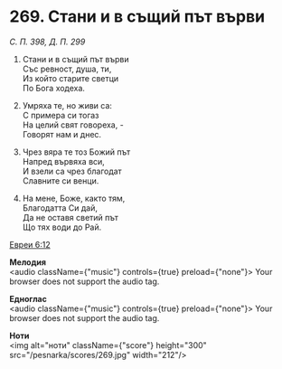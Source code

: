 # 269. Стани и в същий път върви

_С. П. 398, Д. П. 299_

1. Стани и в същий път върви  
Със ревност, душа, ти,  
Из който старите светци  
По Бога ходеха.  

2. Умряха те, но живи са:  
С примера си тогаз  
На целий свят говореха, -  
Говорят нам и днес.  

3. Чрез вяра те тоз Божий път  
Напред вървяха вси,  
И взели са чрез благодат  
Славните си венци.  

4. На мене, Боже, както тям,  
Благодатта Си дай,  
Да не оставя светий път  
Що тях води до Рай.

[Евреи 6:12](http://biblia.bg/index.php?k=65&g=6&s=12)

**Мелодия**  
<audio className={"music"} controls={true} preload={"none"}>
    <source src="/pesnarka/mp3/269.mp3" type="audio/mpeg"/>
    Your browser does not support the audio tag.
</audio>

**Едноглас**  
<audio className={"music"} controls={true} preload={"none"}>
    <source src="/pesnarka/transp/269.mp3" type="audio/mpeg"/>
    Your browser does not support the audio tag.
</audio>

**Ноти**  
<img alt="ноти" className={"score"} height="300" src="/pesnarka/scores/269.jpg" width="212"/>
